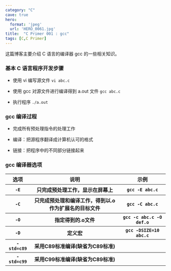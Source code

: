 ```yaml
---
category: "C"
cave: true
hero:
  format: 'jpeg'
  url: 'HERO_0061.jpg'
title:  "C Primer 001 : gcc"
tags: [C,C Primer]
---
```

这篇博客主要介绍 C 语言的编译器 gcc 的一些相关知识。

### 基本 C 语言程序开发步骤

* 使用 vi 编写源文件 `vi abc.c`

* 使用 gcc 对源文件进行编译得到 a.out 文件 `gcc abc.c`

* 执行程序 `./a.out`

### gcc 编译过程

* 完成所有预处理指令的处理工作

* 编译：把源程序翻译成计算机认可的格式

* 链接：把程序中的不同部分链接起来

### gcc 编译器选项

<table>
<tr><th>选项</th><th>说明</th><th>示例</th></tr>
<tr><th><code>-E</code></th><th>只完成预处理工作，显示在屏幕上</th><th><code>gcc -E abc.c</code></th></tr>
<tr><th><code>-C</code></th><th>只完成预处理和编译工作，得到以.o作为扩展名的目标文件</th><th><code>gcc -C abc.c</code></th></tr>
<tr><th><code>-O</code></th><th>指定得到的.o文件</th><th><code>gcc -c abc.c -O def.o</code></th></tr>
<tr><th><code>-D</code></th><th>定义宏</th><th><code>gcc -DSIZE=10 abc.c</code></th></tr>
<tr><th><code>-std=c89</code></th><th>采用C89标准编译(缺省为C89标准)</th><th></th></tr>
<tr><th><code>-std=c99</code></th><th>采用C99标准编译(缺省为C89标准)</th><th></th></tr>
</table>




